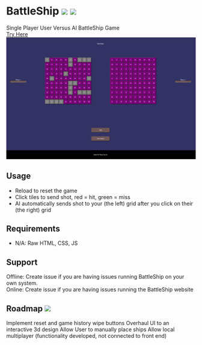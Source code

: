 # BattleShip <img src="https://img.shields.io/badge/build-passing-green"> <img src="https://img.shields.io/badge/status-online-green">

Single Player User Versus AI BattleShip Game <br>
<a href= "https://wingsunau.github.io/BattleShip/"> Try Here </a>
![alt text](https://github.com/WingSunAU/BattleShip/blob/main/BattleShip.png?raw=true)
## Usage
* Reload to reset the game
* Click tiles to send shot, red = hit, green = miss
* AI automatically sends shot to your (the left) grid after you click on their (the right) grid

## Requirements
* N/A: Raw HTML, CSS, JS

## Support
Offline: Create issue if you are having issues running BattleShip on your own system. <br>
Online: Create issue if you are having issues running the BattleShip website 

## Roadmap <img src="https://img.shields.io/badge/development-paused-red">
Implement reset and game history wipe buttons
Overhaul UI to an interactive 3d design
Allow User to manually place ships
Allow local multiplayer (functionality developed, not connected to front end)
